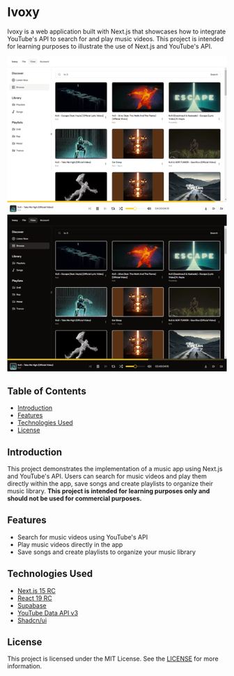 # Ivoxy

Ivoxy is a web application built with Next.js that showcases how to integrate YouTube's API to search for and play music videos. This project is intended for learning purposes to illustrate the use of Next.js and YouTube's API.

![Ivoxy Screenshot](./public/readme.png)
![Ivoxy Screenshot](./public/readme-dark.png)

## Table of Contents

-   [Introduction](#introduction)
-   [Features](#features)
-   [Technologies Used](#technologies-used)
-   [License](#license)

## Introduction

This project demonstrates the implementation of a music app using Next.js and YouTube's API. Users can search for music videos and play them directly within the app, save songs and create playlists to organize their music library.
**This project is intended for learning purposes only and should not be used for commercial purposes.**

## Features

-   Search for music videos using YouTube's API
-   Play music videos directly in the app
-   Save songs and create playlists to organize your music library

## Technologies Used

-   [Next.js 15 RC](https://nextjs.org/)
-   [React 19 RC](https://reactjs.org/)
-   [Supabase](https://supabase.com/)
-   [YouTube Data API v3](https://developers.google.com/youtube/v3)
-   [Shadcn/ui](https://ui.shadcn.com/)

## License

This project is licensed under the MIT License. See the [LICENSE](https://en.wikipedia.org/wiki/MIT_License) for more information.

